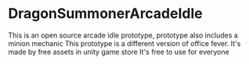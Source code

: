 # DragonSummonerArcadeIdle
This is an open source arcade idle prototype, prototype also includes a minion mechanic
This prototype is a different version of office fever. 
It's made by free assets in unity game store
It's free to use for everyone 
